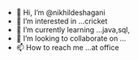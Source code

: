- 👋 Hi, I’m @nikhildeshagani
- 👀 I’m interested in ...cricket
- 🌱 I’m currently learning ...java,sql,
- 💞️ I’m looking to collaborate on ...
- 📫 How to reach me ...at office

<!---
nikhildeshagani/nikhildeshagani is a ✨ special ✨ repository because its `README.md` (this file) appears on your GitHub profile.
You can click the Preview link to take a look at your changes.
--->
